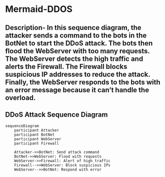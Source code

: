 # Mermaid-DDOS
## Description- In this sequence diagram, the attacker sends a command to the bots in the BotNet to start the DDoS attack. The bots then flood the WebServer with too many requests. The WebServer detects the high traffic and alerts the Firewall. The Firewall blocks suspicious IP addresses to reduce the attack. Finally, the WebServer responds to the bots with an error message because it can’t handle the overload.
## DDoS Attack Sequence Diagram

```mermaid
sequenceDiagram
    participant Attacker
    participant BotNet
    participant WebServer
    participant Firewall

    Attacker->>BotNet: Send attack command
    BotNet->>WebServer: Flood with requests
    WebServer->>Firewall: Alert of high traffic
    Firewall-->>WebServer: Block suspicious IPs
    WebServer-->>BotNet: Respond with error

